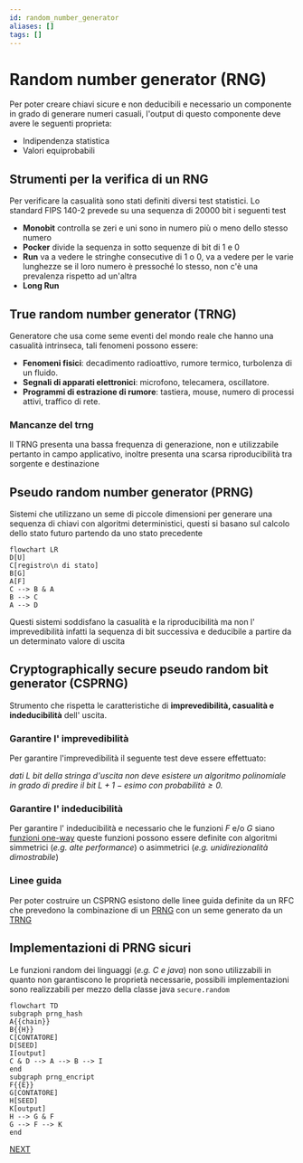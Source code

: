 ```yaml
---
id: random_number_generator
aliases: []
tags: []
---
```


# Random number generator (RNG)

Per poter creare chiavi sicure e non deducibili e necessario un componente in grado di generare numeri casuali, l'output di questo componente deve avere le seguenti proprieta:

-   Indipendenza statistica
-   Valori equiprobabili

## Strumenti per la verifica di un RNG

Per verificare la casualità sono stati definiti diversi test statistici. Lo standard FIPS 140-2 prevede su una sequenza di 20000 bit i seguenti test

-   **Monobit** controlla se zeri e uni sono in numero più o meno dello stesso numero
-   **Pocker** divide la sequenza in sotto sequenze di bit di 1 e 0
-   **Run** va a vedere le stringhe consecutive di 1 o 0, va a vedere per le varie lunghezze se il loro numero è pressoché lo stesso, non c'è una prevalenza rispetto ad un\'altra
-   **Long Run**

## True random number generator (TRNG)

Generatore che usa come seme eventi del mondo reale che hanno una casualità intrinseca, tali fenomeni possono essere:

-   **Fenomeni fisici**: decadimento radioattivo, rumore termico, turbolenza di un fluido.
-   **Segnali di apparati elettronici**: microfono, telecamera, oscillatore.
-   **Programmi di estrazione di rumore**: tastiera, mouse, numero di processi attivi, traffico di rete.

### Mancanze del trng

Il TRNG presenta una bassa frequenza di generazione, non e utilizzabile pertanto in campo applicativo, inoltre presenta una scarsa riproducibilità tra sorgente e destinazione

## Pseudo random number generator (PRNG)

Sistemi che utilizzano un seme di piccole dimensioni per generare una sequenza di chiavi con algoritmi deterministici, questi si basano sul calcolo dello stato futuro partendo da uno stato precedente

```mermaid
flowchart LR
D[U]
C[registro\n di stato]
B[G]
A[F]
C --> B & A
B --> C
A --> D
```

Questi sistemi soddisfano la casualità e la riproducibilità ma non l' imprevedibilità infatti la sequenza di bit successiva e deducibile a partire da un determinato valore di uscita

## Cryptographically secure pseudo random bit generator (CSPRNG)

Strumento che rispetta le caratteristiche di **imprevedibilità, casualità e indeducibilità** dell' uscita.

### Garantire l' imprevedibilità

Per garantire l'imprevedibilità il seguente test deve essere effettuato:

*dati $L$ bit della stringa d'uscita non deve esistere un algoritmo polinomiale in grado di predire il bit $L+1-esimo$ con $probabilità \geq 0.$*

### Garantire l' indeducibilità

Per garantire l' indeducibilità e necessario che le funzioni $F$ e/o $G$ siano [funzioni one-way](trasformazioni.md#COSA%20SERVE%20PER%20RENDERE%20LE%20TRASFORMAZIONI%20SICURE?) queste funzioni possono essere definite con algoritmi simmetrici (*e.g. alte performance*) o asimmetrici (*e.g. unidirezionalità dimostrabile*)

### Linee guida

Per poter costruire un CSPRNG esistono delle linee guida definite da un RFC che prevedono la combinazione di un [PRNG](#PSEUDO%20RANDOM%20NUMBER%20GENERATOR%20(PRNG)) con un seme generato da un [TRNG](#TRUE%20RANDOM%20NUMBER%20GENERATOR%20(TRNG))

## Implementazioni di PRNG sicuri

Le funzioni random dei linguaggi (*e.g. C e java*) non sono utilizzabili in quanto non garantiscono le proprietà necessarie, possibili implementazioni sono realizzabili per mezzo della classe java `secure.random`

```mermaid
flowchart TD
subgraph prng_hash
A{{chain}}
B{{H}}
C[CONTATORE]
D[SEED]
I[output]
C & D --> A --> B --> I
end
subgraph prng_encript
F{{E}}
G[CONTATORE]
H[SEED]
K[output]
H --> G & F
G --> F --> K
end
```

 [NEXT](trasformazioni.md)